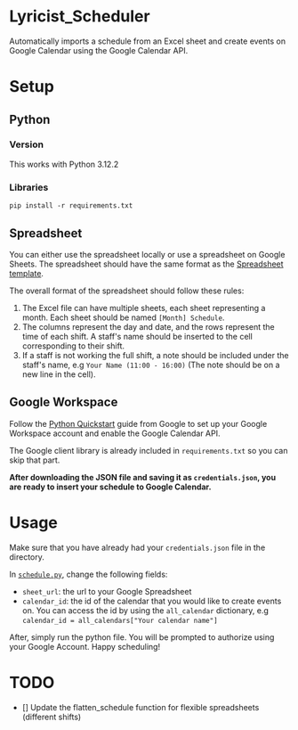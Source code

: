 # Lyricist_Scheduler

Automatically imports a schedule from an Excel sheet and create events on Google Calendar using the Google Calendar API.

# Setup

## Python

### Version

This works with Python 3.12.2

### Libraries

```
pip install -r requirements.txt
```

## Spreadsheet

You can either use the spreadsheet locally or use a spreadsheet on Google Sheets. The spreadsheet should have the same format as the [Spreadsheet template](https://docs.google.com/spreadsheets/d/1gAeJxdwRQoP3Ol5_eqLnmpUMG7Un-dIMLpv8_XI72oE/edit?usp=sharing).

The overall format of the spreadsheet should follow these rules:

1. The Excel file can have multiple sheets, each sheet representing a month. Each sheet should be named `[Month] Schedule`.
2. The columns represent the day and date, and the rows represent the time of each shift. A staff's name should be inserted to the cell corresponding to their shift.
3. If a staff is not working the full shift, a note should be included under the staff's name, e.g `Your Name (11:00 - 16:00)` (The note should be on a new line in the cell).

## Google Workspace

Follow the [Python Quickstart](https://developers.google.com/calendar/api/quickstart/python) guide from Google to set up your Google Workspace account and enable the Google Calendar API.

The Google client library is already included in `requirements.txt` so you can skip that part.

**After downloading the JSON file and saving it as `credentials.json`, you are ready to insert your schedule to Google Calendar.**

# Usage

Make sure that you have already had your `credentials.json` file in the directory.

In [`schedule.py`](/schedule.py), change the following fields:

- `sheet_url`: the url to your Google Spreadsheet
- `calendar_id`: the id of the calendar that you would like to create events on. You can access the id by using the `all_calendar` dictionary, e.g `calendar_id = all_calendars["Your calendar name"]`

After, simply run the python file. You will be prompted to authorize using your Google Account. Happy scheduling!

# TODO

- [] Update the flatten_schedule function for flexible spreadsheets (different shifts)
